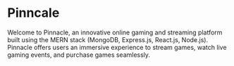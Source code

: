 # Pinncale
 Welcome to Pinnacle, an innovative online gaming and streaming platform built using the MERN stack (MongoDB, Express.js, React.js, Node.js). Pinnacle offers users an immersive experience to stream games, watch live gaming events, and purchase games seamlessly.
